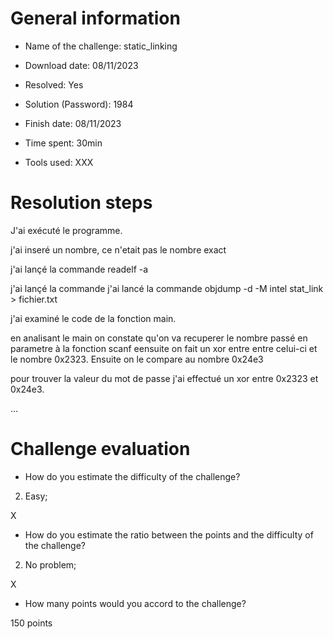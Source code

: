 # General information

- Name of the challenge: static_linking

- Download date: 08/11/2023
- Resolved: Yes

- Solution (Password): 1984
- Finish date: 08/11/2023
- Time spent:  30min

- Tools used: XXX

# Resolution steps

J'ai exécuté le programme.

j'ai inseré un nombre, ce n'etait pas le nombre exact

j'ai lançé la commande readelf -a

j'ai lançé la commande j'ai lancé la commande objdump -d -M intel stat_link > fichier.txt 

j'ai examiné le code de la fonction main.

en analisant le main on constate qu'on va recuperer le nombre passé en parametre à la fonction scanf eensuite on fait un xor entre entre celui-ci et le nombre 0x2323.
Ensuite on le compare au nombre 0x24e3

pour trouver la valeur du mot de passe j'ai effectué un xor entre 0x2323 et 0x24e3.

...

# Challenge evaluation

- How do you estimate the difficulty of the challenge?
 2. Easy;

X

- How do you estimate the ratio between the points and the difficulty of the challenge?
 2. No problem; 

X

- How many points would you accord to the challenge?

150 points
